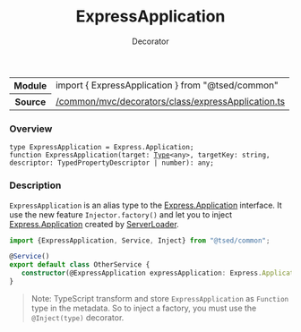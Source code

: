 
<header class="symbol-info-header"><h1 id="expressapplication">ExpressApplication</h1><label class="symbol-info-type-label decorator">Decorator</label></header>
<!-- summary -->
<section class="symbol-info"><table class="is-full-width"><tbody><tr><th>Module</th><td><div class="lang-typescript"><span class="token keyword">import</span> { ExpressApplication }&nbsp;<span class="token keyword">from</span>&nbsp;<span class="token string">"@tsed/common"</span></div></td></tr><tr><th>Source</th><td><a href="https://github.com/Romakita/ts-express-decorators/blob/v4.3.0/src//common/mvc/decorators/class/expressApplication.ts#L0-L0">/common/mvc/decorators/class/expressApplication.ts</a></td></tr></tbody></table></section>
<!-- overview -->


### Overview


<pre><code class="typescript-lang ">type ExpressApplication = Express.Application<span class="token punctuation">;</span>
function <span class="token function">ExpressApplication</span><span class="token punctuation">(</span>target<span class="token punctuation">:</span> <a href="#api/core/type"><span class="token">Type</span></a><<span class="token keyword">any</span>><span class="token punctuation">,</span> targetKey<span class="token punctuation">:</span> <span class="token keyword">string</span><span class="token punctuation">,</span> descriptor<span class="token punctuation">:</span> TypedPropertyDescriptor<Function> | <span class="token keyword">number</span><span class="token punctuation">)</span><span class="token punctuation">:</span> <span class="token keyword">any</span><span class="token punctuation">;</span></code></pre>


<!-- Parameters -->

<!-- Description -->


### Description

`ExpressApplication` is an alias type to the [Express.Application](http://expressjs.com/fr/4x/api.html#app) interface. It use the new feature `Injector.factory()` and let you to inject [Express.Application](http://expressjs.com/fr/4x/api.html#app) created by [ServerLoader](docs/server-loader/lifecycle-hooks.md).

```typescript
import {ExpressApplication, Service, Inject} from "@tsed/common";

@Service()
export default class OtherService {
   constructor(@ExpressApplication expressApplication: Express.Application) {}
}
```

> Note: TypeScript transform and store `ExpressApplication` as `Function` type in the metadata. So to inject a factory, you must use the `@Inject(type)` decorator.

<!-- Members -->

